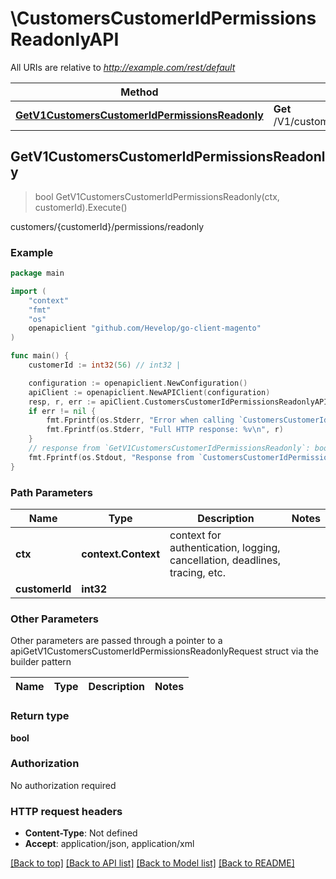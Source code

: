 # \CustomersCustomerIdPermissionsReadonlyAPI

All URIs are relative to *http://example.com/rest/default*

Method | HTTP request | Description
------------- | ------------- | -------------
[**GetV1CustomersCustomerIdPermissionsReadonly**](CustomersCustomerIdPermissionsReadonlyAPI.md#GetV1CustomersCustomerIdPermissionsReadonly) | **Get** /V1/customers/{customerId}/permissions/readonly | customers/{customerId}/permissions/readonly



## GetV1CustomersCustomerIdPermissionsReadonly

> bool GetV1CustomersCustomerIdPermissionsReadonly(ctx, customerId).Execute()

customers/{customerId}/permissions/readonly



### Example

```go
package main

import (
	"context"
	"fmt"
	"os"
	openapiclient "github.com/Hevelop/go-client-magento"
)

func main() {
	customerId := int32(56) // int32 | 

	configuration := openapiclient.NewConfiguration()
	apiClient := openapiclient.NewAPIClient(configuration)
	resp, r, err := apiClient.CustomersCustomerIdPermissionsReadonlyAPI.GetV1CustomersCustomerIdPermissionsReadonly(context.Background(), customerId).Execute()
	if err != nil {
		fmt.Fprintf(os.Stderr, "Error when calling `CustomersCustomerIdPermissionsReadonlyAPI.GetV1CustomersCustomerIdPermissionsReadonly``: %v\n", err)
		fmt.Fprintf(os.Stderr, "Full HTTP response: %v\n", r)
	}
	// response from `GetV1CustomersCustomerIdPermissionsReadonly`: bool
	fmt.Fprintf(os.Stdout, "Response from `CustomersCustomerIdPermissionsReadonlyAPI.GetV1CustomersCustomerIdPermissionsReadonly`: %v\n", resp)
}
```

### Path Parameters


Name | Type | Description  | Notes
------------- | ------------- | ------------- | -------------
**ctx** | **context.Context** | context for authentication, logging, cancellation, deadlines, tracing, etc.
**customerId** | **int32** |  | 

### Other Parameters

Other parameters are passed through a pointer to a apiGetV1CustomersCustomerIdPermissionsReadonlyRequest struct via the builder pattern


Name | Type | Description  | Notes
------------- | ------------- | ------------- | -------------


### Return type

**bool**

### Authorization

No authorization required

### HTTP request headers

- **Content-Type**: Not defined
- **Accept**: application/json, application/xml

[[Back to top]](#) [[Back to API list]](../README.md#documentation-for-api-endpoints)
[[Back to Model list]](../README.md#documentation-for-models)
[[Back to README]](../README.md)

